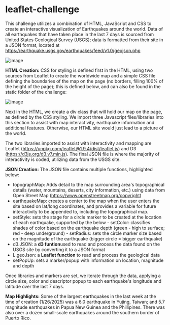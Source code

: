 # leaflet-challenge

This challenge utilizes a combination of HTML, JavaScript and CSS to create an interactive visualization of Earthquakes around the world. Data of all earthquakes that have taken place in the last 7 days is sourced from United States Geological Survey (USGS); data is formatted from their site in a JSON format, located at https://earthquake.usgs.gov/earthquakes/feed/v1.0/geojson.php

![image](https://github.com/user-attachments/assets/7319e9bd-1632-4282-92e2-cdfe1fb329ad)


**HTML Creation:**
CSS for styling is defined first in the HTML, using two sources from Leaflet to create the worldwide map and a simple CSS file defining the boundaries of the map on the page (no borders, filling 100% of the height of the page); this is defined below, and can also be found in the static folder of the challenge:

![image](https://github.com/user-attachments/assets/9c19c81d-449a-4f36-a76c-48ca813c87d1)


Next in the HTML, we create a div class that will hold our map on the page, as defined by the CSS styling. We import three Javascript files/libraries into this section to assist with map interactivity, earthquake information and additional features. Otherwise, our HTML site would just lead to a picture of the world.

The two libraries imported to assist with interactivity and mapping are Leaflet (https://unpkg.com/leaflet@1.9.4/dist/leaflet.js) and D3 (https://d3js.org/d3.v7.min.js). The final JSON file is where the majority of interactivity is coded, utilizing data from the USGS site.

**JSON Creation:**
The JSON file contains multiple functions, highlighted below:

- topographMap: Adds detail to the map surrounding area's topographical details (water, mountains, deserts, city information, etc.) using data from Open Street Map (https://www.openstreetmap.org/copyright)
- earthquakeMap: creates a center to the map when the user enters the site based on lat/long coordinates, and provides a variable for future interactivity to be appended to, including the topographical map.
- setStyle: sets the stage for a circle marker to be created at the location of each earthquake, supported by the below
      - setColor: classifies shades of color based on the earthquake depth (green - high to surface; red - deep underground)
      - setRadius: sets the circle marker size based on the magnitude of the earthquake (bigger circle = bigger earthquake)
- d3.JSON: a **d3 funtion**used to read and process the data found on the USGS site by converting it to a JSON format
- L.geoJson: a **Leaflet function** to read and process the geological data
- setPopUp: sets a marker/popup with information on location, magnitude and depth

Once libraries and markers are set, we iterate through the data, applying a circle size, color and descriptor popup to each earthquake's longitude and latitude over the last 7 days.


**Map Highlights:**
Some of the largest earthquakes in the last week at the time of creation (1/26/2025) was a 6.0 earthquake in Yujing, Taiwan; and 5.7 magnitude earthquakes in Papua New Guinea and the Phillipines. There was also over a dozen small-scale earthquakes around the southern border of Puerto Rico.
